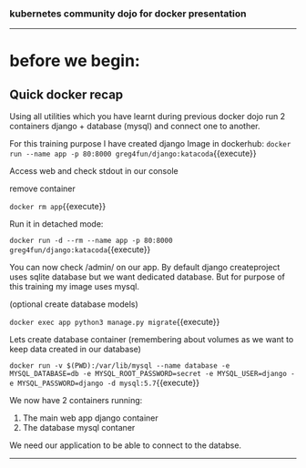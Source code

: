 ### kubernetes community dojo for docker presentation
---  
# before we begin:

## Quick docker recap

Using all utilities which you have learnt during previous docker dojo run 2 containers django + database (mysql) and
connect one to another.

For this training purpose I have created django Image in dockerhub:
`docker run --name app -p 80:8000 greg4fun/django:katacoda`{{execute}}

Access web and check stdout in our console

remove container

`docker rm app`{{execute}}

Run it in detached mode:

`docker run -d --rm --name app -p 80:8000 greg4fun/django:katacoda`{{execute}}
 

You can now check /admin/ on our app. By default django createproject uses sqlite database but we want dedicated
database. But for purpose of this training my image uses mysql.

(optional create database models)

`docker exec app python3 manage.py migrate`{{execute}}

Lets create database container (remembering about volumes as we want to keep data created in our database)

`docker run -v $(PWD):/var/lib/mysql --name database -e MYSQL_DATABASE=db -e MYSQL_ROOT_PASSWORD=secret -e MYSQL_USER=django -e MYSQL_PASSWORD=django -d mysql:5.7`{{execute}}


We now have 2 containers running:
1. The main web app django container
2. The database mysql contaner 


We need our application to be able to connect to the databse.

---
